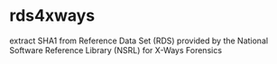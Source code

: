 # rds4xways
extract SHA1 from Reference Data Set (RDS) provided by the National Software Reference Library (NSRL) for X-Ways Forensics
